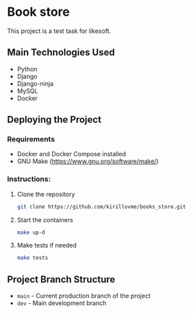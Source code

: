 # Book store

This project is a test task for likesoft.

## Main Technologies Used

- Python
- Django
- Django-ninja
- MySQL
- Docker

## Deploying the Project

### Requirements
- Docker and Docker Compose installed
- GNU Make (https://www.gnu.org/software/make/)

### Instructions:
1. Clone the repository
   ```bash
   git clone https://github.com/kirillovme/books_store.git
   ```
2. Start the containers
   ```bash
   make up-d
   ```
3. Make tests if needed
    ```bash
    make tests
    ```



## Project Branch Structure

- `main` - Current production branch of the project
- `dev` - Main development branch
